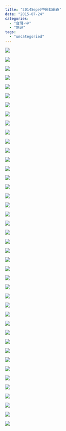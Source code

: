 ```yaml
---
title: "2014Sep台中彩虹爺爺"
date: "2015-07-24"
categories: 
  - "台灣-中"
  - "旅遊"
tags: 
  - "uncategoried"
---
```


[![](images/15250556436_0cb09ab4c4.jpg)](http://flickr.com/photos/33703965@N00/15250556436)

![](images/15086801289_32f85516a6.jpg)

[![](images/15231505686_b1b1bb394a.jpg)](http://flickr.com/photos/33703965@N00/15231505686)

[![](images/15254112242_5811f8b7d5.jpg)](http://flickr.com/photos/33703965@N00/15254112242)

[![](images/15087001167_5ef2636465.jpg)](http://flickr.com/photos/33703965@N00/15087001167)

![](images/15067758319_1cf9f98a3d.jpg)

![](images/15273567735_85ea4284b9.jpg)

![](images/15086997708_3eb22db042.jpg)

![](images/15087001978_f5d7589611.jpg)

[![](images/15086822699_46cfc88198.jpg)](http://flickr.com/photos/33703965@N00/15086822699)

![](images/15251422391_1f63baf8f9.jpg)

![](images/15067972438_d8636c5f0c.jpg)

![](images/15087013878_5b58b01433.jpg)

[![](images/15086876970_13925f3579.jpg)](http://flickr.com/photos/33703965@N00/15086876970)

[![](images/15254151752_9ac70114c0.jpg)](http://flickr.com/photos/33703965@N00/15254151752)

[![](images/15067994618_d61fc823fe.jpg)](http://flickr.com/photos/33703965@N00/15067994618)

[![](images/15250584056_788b646b09.jpg)](http://flickr.com/photos/33703965@N00/15250584056)

[![](images/15273587825_cc9d95221e.jpg)](http://flickr.com/photos/33703965@N00/15273587825)

![](images/15067841250_78837f50ca.jpg)

![](images/15254144562_abe4ea3e2f.jpg)

[![](images/15086855089_c7ef40a59a.jpg)](http://flickr.com/photos/33703965@N00/15086855089)

[![](images/15270476121_3879dfb28c.jpg)](http://flickr.com/photos/33703965@N00/15270476121)

[![](images/15270482481_4a657088c8.jpg)](http://flickr.com/photos/33703965@N00/15270482481)

[![](images/15231532436_6b8b2fc74a.jpg)](http://flickr.com/photos/33703965@N00/15231532436)

[![](images/15086847249_4d12675a8d.jpg)](http://flickr.com/photos/33703965@N00/15086847249)

[![](images/15273604395_3c99ba9a7f.jpg)](http://flickr.com/photos/33703965@N00/15273604395)

[![](images/15231543786_3138927924.jpg)](http://flickr.com/photos/33703965@N00/15231543786)

[![](images/15254161532_257ed642a8.jpg)](http://flickr.com/photos/33703965@N00/15254161532)

![](images/15067962847_90f321344f.jpg)

[![](images/15086884219_486b34033b.jpg)](http://flickr.com/photos/33703965@N00/15086884219)

[![](images/15067996657_4cc6df63e5.jpg)](http://flickr.com/photos/33703965@N00/15067996657)

![](images/15273612745_4efcc50272.jpg)

[![](images/15251482891_a769a8e7f7.jpg)](http://flickr.com/photos/33703965@N00/15251482891)

![](images/15273235582_e62856e106.jpg)

![](images/15067811459_f618dbcb4f.jpg)

[![](images/15270501601_7986145c38.jpg)](http://flickr.com/photos/33703965@N00/15270501601)

![](images/15068010078_ed73001df0.jpg)

![](images/15067999767_0eb7293764.jpg)

[![](images/15273625225_87f11883b6.jpg)](http://flickr.com/photos/33703965@N00/15273625225)

![](images/15086879619_8f24d6671f.jpg)

![](images/15087180060_3d0e4d7f46.jpg)

![](images/15254599895_7c5e5860f1.jpg)
